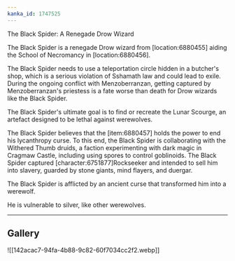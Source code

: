 ```yaml
---
kanka_id: 1747525
---
```


The Black Spider: A Renegade Drow Wizard

The Black Spider is a renegade Drow wizard from [location:6880455] aiding the School of Necromancy in [location:6880456].

 The Black Spider needs to use a teleportation circle hidden in a butcher's shop, which is a serious violation of Sshamath law and could lead to exile. During the ongoing conflict with Menzoberranzan, getting captured by Menzoberranzan's priestess is a fate worse than death for Drow wizards like the Black Spider.

The Black Spider's ultimate goal is to find or recreate the Lunar Scourge, an artefact designed to be lethal against werewolves.

 The Black Spider believes that the [item:6880457] holds the power to end his lycanthropy curse. To this end, the Black Spider is collaborating with the Withered Thumb druids, a faction experimenting with dark magic in Cragmaw Castle, including using spores to control goblinoids. The Black Spider captured [character:6751877]Rockseeker and intended to sell him into slavery, guarded by stone giants, mind flayers, and duergar.

The Black Spider is afflicted by an ancient curse that transformed him into a werewolf.

 He is vulnerable to silver, like other werewolves.

---
## Gallery
![[142acac7-94fa-4b88-9c82-60f7034cc2f2.webp]]